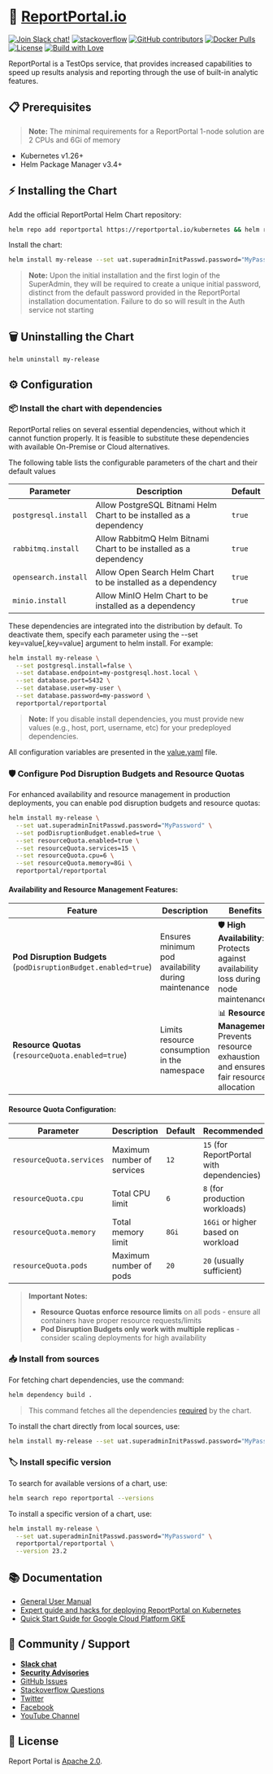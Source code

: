 # 🚀 [ReportPortal.io](http://ReportPortal.io)

[![Join Slack chat!](https://img.shields.io/badge/slack-join-brightgreen.svg)](https://slack.epmrpp.reportportal.io/)
[![stackoverflow](https://img.shields.io/badge/reportportal-stackoverflow-orange.svg?style=flat)](http://stackoverflow.com/questions/tagged/reportportal)
[![GitHub contributors](https://img.shields.io/badge/contributors-102-blue.svg)](https://reportportal.io/community)
[![Docker Pulls](https://img.shields.io/docker/pulls/reportportal/service-api.svg?maxAge=25920)](https://hub.docker.com/u/reportportal/)
[![License](https://img.shields.io/badge/license-Apache-brightgreen.svg)](https://www.apache.org/licenses/LICENSE-2.0)
[![Build with Love](https://img.shields.io/badge/build%20with-❤%EF%B8%8F%E2%80%8D-lightgrey.svg)](http://reportportal.io?style=flat)

ReportPortal is a TestOps service, that provides increased capabilities to speed up results analysis and reporting through the use of built-in analytic features.

## 📋 Prerequisites

> **Note:** The minimal requirements for a ReportPortal 1-node solution are 2 CPUs and 6Gi of memory

* Kubernetes v1.26+
* Helm Package Manager v3.4+

## ⚡ Installing the Chart

Add the official ReportPortal Helm Chart repository:

```bash
helm repo add reportportal https://reportportal.io/kubernetes && helm repo update reportportal
```

Install the chart:

```bash
helm install my-release --set uat.superadminInitPasswd.password="MyPassword" reportportal/reportportal
```

> **Note:** Upon the initial installation and the first login of the SuperAdmin, they will be required to create a unique initial password, distinct from the default password provided in the ReportPortal installation documentation. Failure to do so will result in the Auth service not starting

## 🗑️ Uninstalling the Chart

```bash
helm uninstall my-release 
```

## ⚙️ Configuration

### 📦 Install the chart with dependencies

ReportPortal relies on several essential dependencies, without which it cannot function properly. It is feasible to substitute these dependencies with available On-Premise or Cloud alternatives.

The following table lists the configurable parameters of the chart and their default values

|Parameter|Description|Default|
|-|-|-|
|`postgresql.install`|Allow PostgreSQL Bitnami Helm Chart to be installed as a dependency|`true`|
|`rabbitmq.install`|Allow RabbitmQ Helm Bitnami Chart to be installed as a dependency|`true`|
|`opensearch.install`|Allow Open Search Helm Chart to be installed as a dependency|`true`|
|`minio.install`|Allow MinIO Helm Chart to be installed as a dependency|`true`|

These dependencies are integrated into the distribution by default. To deactivate them, specify each parameter using the --set key=value[,key=value] argument to helm install. For example:

```bash
helm install my-release \
  --set postgresql.install=false \
  --set database.endpoint=my-postgresql.host.local \
  --set database.port=5432 \
  --set database.user=my-user \
  --set database.password=my-password \
  reportportal/reportportal
```

> **Note:** If you disable install dependencies, you must provide new values (e.g., host, port, username, etc) for your predeployed dependencies.

All configuration variables are presented in the [value.yaml](https://github.com/reportportal/kubernetes/blob/master/values.yaml) file.

### 🛡️ Configure Pod Disruption Budgets and Resource Quotas

For enhanced availability and resource management in production deployments, you can enable pod disruption budgets and resource quotas:

```bash
helm install my-release \
  --set uat.superadminInitPasswd.password="MyPassword" \
  --set podDisruptionBudget.enabled=true \
  --set resourceQuota.enabled=true \
  --set resourceQuota.services=15 \
  --set resourceQuota.cpu=6 \
  --set resourceQuota.memory=8Gi \
  reportportal/reportportal
```

#### Availability and Resource Management Features:

|Feature|Description|Benefits|
|-|-|-|
|**Pod Disruption Budgets** (`podDisruptionBudget.enabled=true`)|Ensures minimum pod availability during maintenance|🛡️ **High Availability**: Protects against availability loss during node maintenance|
|**Resource Quotas** (`resourceQuota.enabled=true`)|Limits resource consumption in the namespace|📊 **Resource Management**: Prevents resource exhaustion and ensures fair resource allocation|

#### Resource Quota Configuration:

|Parameter|Description|Default|Recommended|
|-|-|-|-|
|`resourceQuota.services`|Maximum number of services|`12`|`15` (for ReportPortal with dependencies)|
|`resourceQuota.cpu`|Total CPU limit|`6`|`8` (for production workloads)|
|`resourceQuota.memory`|Total memory limit|`8Gi`|`16Gi` or higher based on workload|
|`resourceQuota.pods`|Maximum number of pods|`20`|`20` (usually sufficient)|

> **Important Notes:**
> - **Resource Quotas enforce resource limits** on all pods - ensure all containers have proper resource requests/limits
> - **Pod Disruption Budgets only work with multiple replicas** - consider scaling deployments for high availability

### 📥 Install from sources

For fetching chart dependencies, use the command:

```bash
helm dependency build .
```

> This command fetches all the dependencies [required](https://github.com/reportportal/kubernetes/blob/master/Chart.yaml) by the chart.

To install the chart directly from local sources, use:

```bash
helm install my-release --set uat.superadminInitPasswd.password="MyPassword" ./reportportal
```

### 🏷️ Install specific version

To search for available versions of a chart, use:

```bash
helm search repo reportportal --versions
```

To install a specific version of a chart, use:

```bash
helm install my-release \
  --set uat.superadminInitPasswd.password="MyPassword" \
  reportportal/reportportal \
  --version 23.2
```

## 📚 Documentation

* [General User Manual](https://reportportal.io/docs/)
* [Expert guide and hacks for deploying ReportPortal on Kubernetes](https://reportportal.io/docs/installation-steps/deploy-with-kubernetes/)
* [Quick Start Guide for Google Cloud Platform GKE](./docs/quick-start-gcp-gke.md)

## 🤝 Community / Support

* [**Slack chat**](https://reportportal-slack-auto.herokuapp.com)
* [**Security Advisories**](https://github.com/reportportal/reportportal/blob/master/SECURITY_ADVISORIES.md)
* [GitHub Issues](https://github.com/reportportal/reportportal/issues)
* [Stackoverflow Questions](http://stackoverflow.com/questions/tagged/reportportal)
* [Twitter](http://twitter.com/ReportPortal_io)
* [Facebook](https://www.facebook.com/ReportPortal.io)
* [YouTube Channel](https://www.youtube.com/channel/UCsZxrHqLHPJcrkcgIGRG-cQ)

## 📄 License

Report Portal is [Apache 2.0](https://www.apache.org/licenses/LICENSE-2.0).
